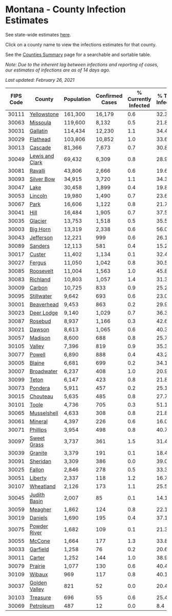 # Montana - County Infection Estimates

See state-wide estimates [here](/infections/us-mt).

Click on a county name to view the infections estimates for that county.

See the [Counties Summary](/infections/summary-counties) page for a searchable and sortable table.

*Note: Due to the inherent lag between infections and reporting of cases, our estimates of infections are as of 14 days ago.*

*Last updated: February 26, 2021*

|   FIPS Code |                             County |   Population |   Confirmed Cases |   % Currently Infected |   % Total Infected |
|-------------|------------------------------------|--------------|-------------------|------------------------|--------------------|
|       30111 |         [Yellowstone](yellowstone) |      161,300 |            16,179 |                    0.6 |               32.3 |
|       30063 |               [Missoula](missoula) |      119,600 |             8,132 |                    0.5 |               21.8 |
|       30031 |               [Gallatin](gallatin) |      114,434 |            12,230 |                    1.1 |               34.4 |
|       30029 |               [Flathead](flathead) |      103,806 |            10,852 |                    1.0 |               33.6 |
|       30013 |                 [Cascade](cascade) |       81,366 |             7,673 |                    0.7 |               30.8 |
|       30049 | [Lewis and Clark](lewis-and-clark) |       69,432 |             6,309 |                    0.8 |               28.9 |
|       30081 |                 [Ravalli](ravalli) |       43,806 |             2,666 |                    0.6 |               19.6 |
|       30093 |           [Silver Bow](silver-bow) |       34,915 |             3,720 |                    1.1 |               34.3 |
|       30047 |                       [Lake](lake) |       30,458 |             1,899 |                    0.4 |               19.8 |
|       30053 |                 [Lincoln](lincoln) |       19,980 |             1,490 |                    0.7 |               23.6 |
|       30067 |                       [Park](park) |       16,606 |             1,122 |                    0.8 |               21.7 |
|       30041 |                       [Hill](hill) |       16,484 |             1,905 |                    0.7 |               37.5 |
|       30035 |                 [Glacier](glacier) |       13,753 |             1,518 |                    0.5 |               35.5 |
|       30003 |               [Big Horn](big-horn) |       13,319 |             2,338 |                    0.6 |               56.0 |
|       30043 |             [Jefferson](jefferson) |       12,221 |               999 |                    0.6 |               26.1 |
|       30089 |                 [Sanders](sanders) |       12,113 |               581 |                    0.4 |               15.2 |
|       30017 |                   [Custer](custer) |       11,402 |             1,134 |                    0.1 |               32.4 |
|       30027 |                   [Fergus](fergus) |       11,050 |             1,042 |                    0.8 |               30.5 |
|       30085 |             [Roosevelt](roosevelt) |       11,004 |             1,563 |                    1.0 |               45.8 |
|       30083 |               [Richland](richland) |       10,803 |             1,057 |                    1.4 |               31.3 |
|       30009 |                   [Carbon](carbon) |       10,725 |               833 |                    0.9 |               25.2 |
|       30095 |           [Stillwater](stillwater) |        9,642 |               693 |                    0.6 |               23.0 |
|       30001 |           [Beaverhead](beaverhead) |        9,453 |               863 |                    0.2 |               29.9 |
|       30023 |           [Deer Lodge](deer-lodge) |        9,140 |             1,029 |                    0.7 |               36.3 |
|       30087 |                 [Rosebud](rosebud) |        8,937 |             1,166 |                    0.3 |               42.6 |
|       30021 |                   [Dawson](dawson) |        8,613 |             1,065 |                    0.6 |               40.3 |
|       30057 |                 [Madison](madison) |        8,600 |               688 |                    0.8 |               25.7 |
|       30105 |                   [Valley](valley) |        7,396 |               819 |                    0.9 |               35.3 |
|       30077 |                   [Powell](powell) |        6,890 |               888 |                    0.4 |               43.2 |
|       30005 |                   [Blaine](blaine) |        6,681 |               699 |                    0.2 |               34.1 |
|       30007 |           [Broadwater](broadwater) |        6,237 |               408 |                    1.0 |               20.9 |
|       30099 |                     [Teton](teton) |        6,147 |               423 |                    0.8 |               21.8 |
|       30073 |                 [Pondera](pondera) |        5,911 |               457 |                    0.2 |               25.1 |
|       30015 |               [Chouteau](chouteau) |        5,635 |               485 |                    0.8 |               27.7 |
|       30101 |                     [Toole](toole) |        4,736 |               705 |                    0.3 |               51.1 |
|       30065 |         [Musselshell](musselshell) |        4,633 |               308 |                    0.8 |               21.8 |
|       30061 |                 [Mineral](mineral) |        4,397 |               226 |                    0.6 |               16.0 |
|       30071 |               [Phillips](phillips) |        3,954 |               498 |                    0.8 |               40.7 |
|       30097 |         [Sweet Grass](sweet-grass) |        3,737 |               361 |                    1.5 |               31.4 |
|       30039 |                 [Granite](granite) |        3,379 |               191 |                    0.1 |               18.4 |
|       30091 |               [Sheridan](sheridan) |        3,309 |               386 |                    0.0 |               39.0 |
|       30025 |                   [Fallon](fallon) |        2,846 |               278 |                    0.5 |               33.3 |
|       30051 |                 [Liberty](liberty) |        2,337 |               118 |                    1.2 |               16.7 |
|       30107 |             [Wheatland](wheatland) |        2,126 |               173 |                    1.1 |               25.5 |
|       30045 |       [Judith Basin](judith-basin) |        2,007 |                85 |                    0.1 |               14.1 |
|       30059 |                 [Meagher](meagher) |        1,862 |               124 |                    0.8 |               22.1 |
|       30019 |                 [Daniels](daniels) |        1,690 |               195 |                    0.4 |               37.1 |
|       30075 |       [Powder River](powder-river) |        1,682 |               109 |                    0.1 |               21.3 |
|       30055 |                   [McCone](mccone) |        1,664 |               177 |                    1.3 |               33.8 |
|       30033 |               [Garfield](garfield) |        1,258 |                76 |                    0.2 |               20.6 |
|       30011 |                   [Carter](carter) |        1,252 |               144 |                    1.0 |               38.9 |
|       30079 |                 [Prairie](prairie) |        1,077 |               130 |                    0.6 |               40.4 |
|       30109 |                   [Wibaux](wibaux) |          969 |               117 |                    0.8 |               40.1 |
|       30037 |     [Golden Valley](golden-valley) |          821 |                52 |                    0.0 |               20.4 |
|       30103 |               [Treasure](treasure) |          696 |                55 |                    0.6 |               25.4 |
|       30069 |             [Petroleum](petroleum) |          487 |                12 |                    0.0 |                8.4 |